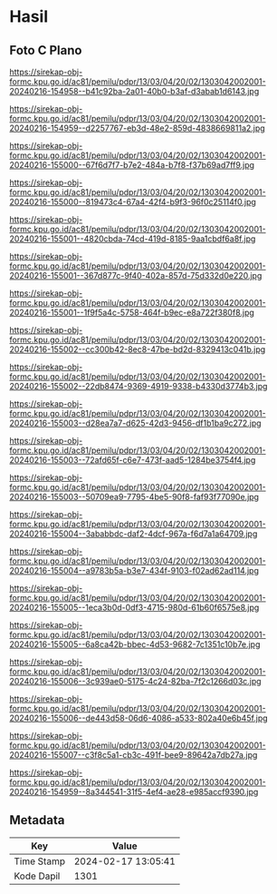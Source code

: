 # Hasil

## Foto C Plano

https://sirekap-obj-formc.kpu.go.id/ac81/pemilu/pdpr/13/03/04/20/02/1303042002001-20240216-154958--b41c92ba-2a01-40b0-b3af-d3abab1d6143.jpg

https://sirekap-obj-formc.kpu.go.id/ac81/pemilu/pdpr/13/03/04/20/02/1303042002001-20240216-154959--d2257767-eb3d-48e2-859d-4838669811a2.jpg

https://sirekap-obj-formc.kpu.go.id/ac81/pemilu/pdpr/13/03/04/20/02/1303042002001-20240216-155000--67f6d7f7-b7e2-484a-b7f8-f37b69ad7ff9.jpg

https://sirekap-obj-formc.kpu.go.id/ac81/pemilu/pdpr/13/03/04/20/02/1303042002001-20240216-155000--819473c4-67a4-42f4-b9f3-96f0c25114f0.jpg

https://sirekap-obj-formc.kpu.go.id/ac81/pemilu/pdpr/13/03/04/20/02/1303042002001-20240216-155001--4820cbda-74cd-419d-8185-9aa1cbdf6a8f.jpg

https://sirekap-obj-formc.kpu.go.id/ac81/pemilu/pdpr/13/03/04/20/02/1303042002001-20240216-155001--367d877c-9f40-402a-857d-75d332d0e220.jpg

https://sirekap-obj-formc.kpu.go.id/ac81/pemilu/pdpr/13/03/04/20/02/1303042002001-20240216-155001--1f9f5a4c-5758-464f-b9ec-e8a722f380f8.jpg

https://sirekap-obj-formc.kpu.go.id/ac81/pemilu/pdpr/13/03/04/20/02/1303042002001-20240216-155002--cc300b42-8ec8-47be-bd2d-8329413c041b.jpg

https://sirekap-obj-formc.kpu.go.id/ac81/pemilu/pdpr/13/03/04/20/02/1303042002001-20240216-155002--22db8474-9369-4919-9338-b4330d3774b3.jpg

https://sirekap-obj-formc.kpu.go.id/ac81/pemilu/pdpr/13/03/04/20/02/1303042002001-20240216-155003--d28ea7a7-d625-42d3-9456-df1b1ba9c272.jpg

https://sirekap-obj-formc.kpu.go.id/ac81/pemilu/pdpr/13/03/04/20/02/1303042002001-20240216-155003--72afd65f-c6e7-473f-aad5-1284be3754f4.jpg

https://sirekap-obj-formc.kpu.go.id/ac81/pemilu/pdpr/13/03/04/20/02/1303042002001-20240216-155003--50709ea9-7795-4be5-90f8-faf93f77090e.jpg

https://sirekap-obj-formc.kpu.go.id/ac81/pemilu/pdpr/13/03/04/20/02/1303042002001-20240216-155004--3ababbdc-daf2-4dcf-967a-f6d7a1a64709.jpg

https://sirekap-obj-formc.kpu.go.id/ac81/pemilu/pdpr/13/03/04/20/02/1303042002001-20240216-155004--a9783b5a-b3e7-434f-9103-f02ad62ad114.jpg

https://sirekap-obj-formc.kpu.go.id/ac81/pemilu/pdpr/13/03/04/20/02/1303042002001-20240216-155005--1eca3b0d-0df3-4715-980d-61b60f6575e8.jpg

https://sirekap-obj-formc.kpu.go.id/ac81/pemilu/pdpr/13/03/04/20/02/1303042002001-20240216-155005--6a8ca42b-bbec-4d53-9682-7c1351c10b7e.jpg

https://sirekap-obj-formc.kpu.go.id/ac81/pemilu/pdpr/13/03/04/20/02/1303042002001-20240216-155006--3c939ae0-5175-4c24-82ba-7f2c1266d03c.jpg

https://sirekap-obj-formc.kpu.go.id/ac81/pemilu/pdpr/13/03/04/20/02/1303042002001-20240216-155006--de443d58-06d6-4086-a533-802a40e6b45f.jpg

https://sirekap-obj-formc.kpu.go.id/ac81/pemilu/pdpr/13/03/04/20/02/1303042002001-20240216-155007--c3f8c5a1-cb3c-491f-bee9-89642a7db27a.jpg

https://sirekap-obj-formc.kpu.go.id/ac81/pemilu/pdpr/13/03/04/20/02/1303042002001-20240216-154959--8a344541-31f5-4ef4-ae28-e985accf9390.jpg


## Metadata

| Key        | Value               |
| ---------- | ------------------- |
| Time Stamp | 2024-02-17 13:05:41 |
| Kode Dapil | 1301                |




